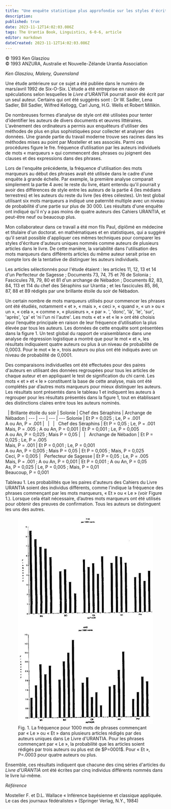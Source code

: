 ```yaml
---
title: "Une enquête statistique plus approfondie sur les styles d'écriture dans le Livre d'Urantia"
description: 
published: true
date: 2023-11-12T14:02:03.086Z
tags: The Urantia Book, Linguistics, 6-0-6, article
editor: markdown
dateCreated: 2023-11-12T14:02:03.086Z
---
```


<p class="v-card v-sheet theme--light gray lighten-3 px-2 py-1">© 1993 Ken Glasziou<br>© 1993 ANZURA, Australie et Nouvelle-Zélande Urantia Association</p>


_Ken Glasziou, Maleny, Queensland_

Une étude antérieure sur ce sujet a été publiée dans le numéro de mars/avril 1992 de Six-O-Six. L'étude a été entreprise en raison de spéculations selon lesquelles le _Livre d'URANTIA_ pourrait avoir été écrit par un seul auteur. Certains qui ont été suggérés sont : Dr W. Sadler, Lena Sadler, Bill Sadler, Wilfred Kellogg, Carl Jung, H.G. Wells et Robert Millikin.

De nombreuses formes d’analyse de style ont été utilisées pour tenter d’identifier les auteurs de divers documents et œuvres littéraires. L'avènement des ordinateurs a permis aux enquêteurs d'utiliser des méthodes de plus en plus sophistiquées pour collecter et analyser des données. Une grande partie du travail moderne trouve ses racines dans les méthodes mises au point par Mosteller et ses associés. Parmi ces procédures figure le fre. fréquence d’utilisation par les auteurs individuels de mots « marqueurs » qui commencent des phrases ou joignent des clauses et des expressions dans des phrases.

Lors de l'enquête précédente, la fréquence d'utilisation des mots marqueurs au début des phrases avait été utilisée dans le cadre d'une enquête à grande échelle. Par exemple, la première analyse comparait simplement la partie 4 avec le reste du livre, étant entendu qu'il pourrait y avoir des différences de style entre les auteurs de la partie 4 (les médians terrestres) et les auteurs du reste du livre (les êtres célestes). Un test global utilisant six mots marqueurs a indiqué une paternité multiple avec un niveau de probabilité d'une partie sur plus de 30 000. Les résultats d'une enquête ont indiqué qu'il n'y a pas moins de quatre auteurs des Cahiers URANTIA, et peut-être neuf ou beaucoup plus.

Mon collaborateur dans ce travail a été mon fils Paul, diplômé en médecine et titulaire d'un doctorat. en mathématiques et en statistiques, qui a suggéré qu'il serait possible d'appliquer ces mêmes techniques pour comparer les styles d'écriture d'auteurs uniques nommés comme auteurs de plusieurs articles dans le livre. De cette manière, la variabilité dans l'utilisation des mots marqueurs dans différents articles du même auteur serait prise en compte lors de la tentative de distinguer les auteurs individuels.

Les articles sélectionnés pour l'étude étaient : les articles 11, 12, 13 et 14 d'un Perfecteur de Sagesse ; Documents 73, 74, 75 et 76 de Solonia ; Fascicules 78, 79, 80 et 81 d'un archange de Nébadon ; Documents 82, 83, 84, 113 et 114 du chef des Séraphins sur Urantia ; et les fascicules 85, 86, 87, 88 et 89 rédigés par une brillante étoile du soir de Nébadon.

Un certain nombre de mots marqueurs utilisés pour commencer les phrases ont été étudiés, notamment « et », « mais », « ceci », « quand », « un » ou « un », « cela », « comme », « plusieurs », « par ». ', 'donc', 'là', 'le', 'sur', 'après', 'ça' et 'ni l'un ni l'autre'. Les mots « et » et « le » ont été choisis pour l’enquête principale en raison de leur fréquence d’utilisation la plus élevée par tous les auteurs. Les données de cette enquête sont présentées dans la figure 1. Un test global du rapport de vraisemblance dans une analyse de régression logistique a montré que pour le mot « et », les résultats indiquaient quatre auteurs ou plus à un niveau de probabilité de 0,0003. Pour le mot « le », trois auteurs ou plus ont été indiqués avec un niveau de probabilité de 0,0001.

Des comparaisons individuelles ont été effectuées pour des paires d'auteurs en utilisant des données regroupées pour tous les articles de chaque auteur et en appliquant le test de signification du chi carré. Les mots « et » et « le » constituent la base de cette analyse, mais ont été complétés par d’autres mots marqueurs pour mieux distinguer les auteurs. Les résultats sont présentés dans le tableau 1 et indiquent les auteurs à regrouper pour les résultats présentés dans la figure 1, tout en établissant des distinctions claires entre tous les auteurs nominés.

&nbsp; | Brillante étoile du soir | Solonie | Chef des Séraphins | Archange de Nébadon |
--- | --- | --- | ---
Solonie | Et P = 0,025 ; Le, P = .001<br>A ou An, P = .001 | &nbsp; | &nbsp; | &nbsp;
Chef des Séraphins | Et P = 0,05 ; Le, P = .001<br>Mais, P = .005 ; A ou An, P = 0,001 | Et P = 0,001 ; Le, P = 0,005<br>A ou An, P = 0,025 ; Mais P = 0,05 | &nbsp; | &nbsp;
Archange de Nébadon | Et P = 0,025 ; Le, P = .005<br>Mais, P = .001 | Et P = 0,001 ; Le, P = 0,001<br>A ou An, P = 0,005 ; Mais P = 0,05 | Et P = 0,005 ; Mais, P = 0,025<br>Ceci, P = 0,005 | &nbsp;
Perfecteur de Sagesse | Et P = 0,05 ; Le, P = .005<br>Mais, P = .001 ; A ou An, P = 0,001 | Et P = 0,001 ; A ou An, P = 0,05<br>As, P = 0,025 | Le, P = 0,005 ; Mais, P = 0,01<br>Beaucoup, P = 0,001

Tableau 1. Les probabilités que les paires d'auteurs des Cahiers du Livre URANTIA soient des individus différents, comme l'indique la fréquence des phrases commençant par les mots marqueurs, « Et » ou « Le » (voir Figure 1.). Lorsque cela était nécessaire, d’autres mots marqueurs ont été utilisés pour obtenir des preuves de confirmation. Tous les auteurs se distinguent les uns des autres.

<figure id="Figure_4" class="image urantiapedia" alt="graph">
<img src="/image/article/606/graph.jpg">
<figcaption>Fig. 1. La fréquence pour 1000 mots de phrases commençant par « Le » ou « Et » dans plusieurs articles rédigés par des auteurs uniques dans Le Livre d'URANTIA. Pour les phrases commençant par « Le », la probabilité que les articles soient rédigés par trois auteurs ou plus est de $P=0001$. Pour « Et », P=.0003 pour quatre auteurs ou plus.</figcaption>
</figure>

Ensemble, ces résultats indiquent que chacune des cinq séries d'articles du _Livre d'URANTIA_ ont été écrites par cinq individus différents nommés dans le livre lui-même.

_Référence_

Mosteller F. et D.L. Wallace « Inférence bayésienne et classique appliquée. Le cas des journaux fédéralistes » (Springer Verlag, N.Y., 1984)

